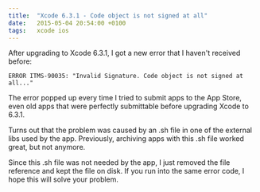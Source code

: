 ```yaml
---
title:  "Xcode 6.3.1 - Code object is not signed at all"
date:   2015-05-04 20:54:00 +0100
tags: 	xcode ios
---
```



After upgrading to Xcode 6.3.1, I got a new error that I haven't received before:

```
ERROR ITMS-90035: "Invalid Signature. Code object is not signed at all..."
```

The error popped up every time I tried to submit apps to the App Store, even old
apps that were perfectly submittable before upgrading Xcode to 6.3.1.

Turns out that the problem was caused by an .sh file in one of the external libs
used by the app. Previously, archiving apps with this .sh file worked great, but
not anymore.

Since this .sh file was not needed by the app, I just removed the file reference
and kept the file on disk. If you run into the same error code, I hope this will
solve your problem.